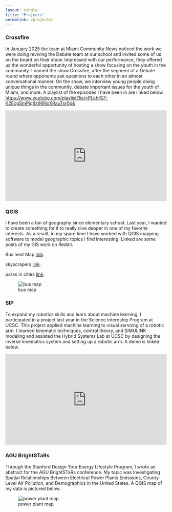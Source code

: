 ```yaml
---
layout: single
title: "Projects"
permalink: /projects/
---
```


### Crossfire
In January 2025 the team at Miami Community News noticed the work we were doing reviving the Debate team at our school and invited some of us on the board on their show. Impressed with our performance, they offered us the wonderful opportunity of hosting a show focusing on the youth in the community. I named the show Crossfire, after the segment of a Debate round where opponents ask questions to each other in an almost conversational manner. On the show, we interview young people doing unique things in the community, debate important issues for the youth of Miami, and more. A playlist of the episodes I have been in are linked below.
https://www.youtube.com/playlist?list=PLkhfS7-K2EcgSmPiqtIz96NoXRauTsr0p&
<div style="position: relative; padding-bottom: 56.25%; height: 0; overflow: hidden;">
  <iframe
    src="https://youtu.be/nbMmrTzF_5M?feature=shared"
    style="position: absolute; top:0; left:0; width:100%; height:100%;"
    frameborder="0"
    allowfullscreen>
  </iframe>
</div>

### QGIS
I have been a fan of geography since elementary school. Last year, I wanted to create something for it to really dive deeper in one of my favorite interests. As a result, in my spare time I have worked with QGIS mapping software to model geographic topics I find interesting. Linked are some posts of my GIS work on Reddit.
<p>
  Bus heat Map
  <a href="https://www.reddit.com/r/Maps/comments/1dv7kku/the_best_and_worst_american_city_bus_networks/" target="_blank" rel="noopener">link</a>.
</p>
<p>
  skyscrapers
  <a href="https://www.reddit.com/r/Maps/comments/1e5bv56/us_cities_by_skyscraper_densities_check_comment/" target="_blank" rel="noopener">link</a>.
</p>
<p>
  parks in cities
  <a href="https://www.reddit.com/r/Maps/comments/1drwdod/comparing_the_top_500_usa_city_limits_to_parks/" target="_blank" rel="noopener">link</a>.
</p>
<figure>
  <img src="github.com/vsharan07/assets/assets/Screenshot 2025-08-05 at 2.13.31 AM.png" alt="bus map">
  <figcaption>bus map</figcaption>
</figure>

### SIP
To expand my robotics skills and learn about machine learning, I participated in a project last year in the Science Internship Program at UCSC. This project applied machine learning to visual servoing of a robotic arm. I learned kinematic techniques, control theory, and SIMULINK modeling and assisted the Hybrid Systems Lab at UCSC by designing the inverse kinematics system and setting up a robotic arm. A demo is linked below.
<div style="position: relative; padding-bottom: 56.25%; height: 0; overflow: hidden;">
  <iframe
    src="https://youtu.be/dTGZi6jqOfQ"
    style="position: absolute; top:0; left:0; width:100%; height:100%;"
    frameborder="0"
    allowfullscreen>
  </iframe>
</div>

### AGU BrightSTaRs
Through the Stanford Design Your Energy Lifestyle Program, I wrote an abstract for the AGU BrightSTaRs conference. My topic was Investigating Spatial Relationships Between Electrical Power Plants Emissions, County-Level Air Pollution, and Demographics in the United States. A QGIS map of my data is pictured below. 
<figure>
  <img src="github.com/vsharan07/assets/Screenshot 2025-08-05 at 2.12.45 AM.png" alt="power plant map">
  <figcaption>power plant map</figcaption>
</figure>